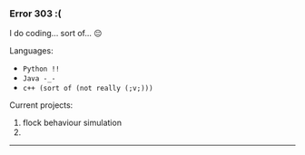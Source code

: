 ### Error 303 :( 

I do coding... sort of... 😔

Languages: 
- `Python !!`
- `Java -_-`
- `c++ (sort of (not really (;v;)))`


Current projects:
1. flock behaviour simulation
2. 

---



<!--
**withercraft303/withercraft303** is a ✨ _special_ ✨ repository because its `README.md` (this file) appears on your GitHub profile.

Here are some ideas to get you started:

- 🔭 I’m currently working on ...
- 🌱 I’m currently learning ...
- 👯 I’m looking to collaborate on ...
- 🤔 I’m looking for help with ...
- 💬 Ask me about ...
- 📫 How to reach me: ...
- 😄 Pronouns: ...
- ⚡ Fun fact: ...
-->
